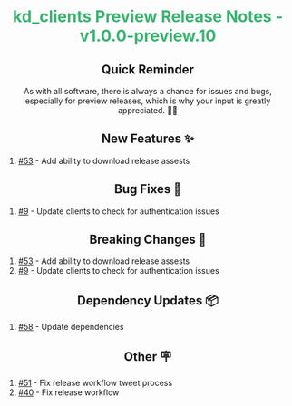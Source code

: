 <h1 align="center" style="color: mediumseagreen;font-weight: bold;">
kd_clients Preview Release Notes - v1.0.0-preview.10
</h1>

<h2 align="center" style="font-weight: bold;">Quick Reminder</h2>

<div align="center">

As with all software, there is always a chance for issues and bugs, especially for preview releases, which is why your input is greatly appreciated. 🙏🏼
</div>

<h2 align="center" style="font-weight: bold;">New Features ✨</h2>

1. [#53](https://github.com/KinsonDigital/kd_clients/issues/53) - Add ability to download release assests

<h2 align="center" style="font-weight: bold;">Bug Fixes 🐛</h2>

1. [#9](https://github.com/KinsonDigital/kd_clients/issues/9) - Update clients to check for authentication issues

<h2 align="center" style="font-weight: bold;">Breaking Changes 🧨</h2>

1. [#53](https://github.com/KinsonDigital/kd_clients/issues/53) - Add ability to download release assests
2. [#9](https://github.com/KinsonDigital/kd_clients/issues/9) - Update clients to check for authentication issues

<h2 align="center" style="font-weight: bold;">Dependency Updates 📦</h2>

1. [#58](https://github.com/KinsonDigital/kd_clients/pull/58) - Update dependencies

<h2 align="center" style="font-weight: bold;">Other 🪧</h2>

1. [#51](https://github.com/KinsonDigital/kd_clients/issues/51) - Fix release workflow tweet process
2. [#40](https://github.com/KinsonDigital/kd_clients/issues/40) - Fix release workflow
